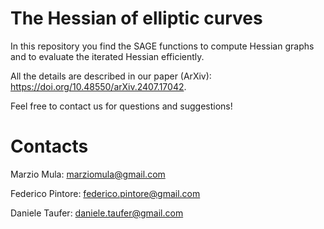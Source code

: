 # The Hessian of elliptic curves

In this repository you find the SAGE functions to compute Hessian graphs and to evaluate the iterated Hessian efficiently.

All the details are described in our paper (ArXiv): https://doi.org/10.48550/arXiv.2407.17042.

Feel free to contact us for questions and suggestions!


# Contacts

Marzio Mula: marziomula@gmail.com

Federico Pintore: federico.pintore@gmail.com

Daniele Taufer: daniele.taufer@gmail.com
